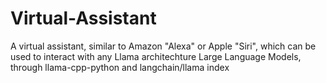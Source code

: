 # Virtual-Assistant
A virtual assistant, similar to Amazon "Alexa" or Apple "Siri", which can be used to interact with any Llama architechture Large Language Models, through llama-cpp-python and langchain/llama index

